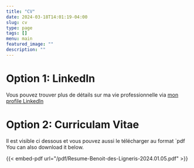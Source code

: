 ```yaml
---
title: "CV"
date: 2024-03-18T14:01:19-04:00
slug: cv
type: page
tags: []
menu: main
featured_image: ""
description: ""
---
```


# Option 1: LinkedIn

Vous pouvez trouver plus de détails sur ma vie professionnelle via [mon profile LinkedIn](https://www.linkedin.com/in/benoitdesligneris/)

# Option 2: Curriculam Vitae

Il est visible ci dessous et vous pouvez aussi le télécharger au format `pdf
You can also download it below.

{{< embed-pdf url="/pdf/Resume-Benoit-des-Ligneris-2024.01.05.pdf" >}}
